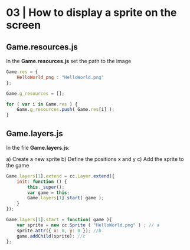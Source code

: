 # 03 | How to display a sprite on the screen


## Game.resources.js
In the **Game.resources.js** set the path to the image
```Javascript
Game.res = { 
    HelloWorld_png : "HelloWorld.png" 
};

Game.g_resources = []; 

for ( var i in Game.res ) {
    Game.g_resources.push( Game.res[i] ); 
}
```

## Game.layers.js
In the file **Game.layers.js**:

a) Create a new sprite 
b) Define the positions x and y
c) Add the sprite to the game

```Javascript
Game.layers[1].extend = cc.Layer.extend({
    init: function () {      
        this._super(); 
        var game = this;
        Game.layers[1].start( game );  
    }
}); 

Game.layers[1].start = function( game ){ 
    var sprite = new cc.Sprite ( "HelloWorld.png" ) ; // a
    sprite.attr({ x: 0, y: 0 }); //b
    game.addChild(sprite); //c 
};
```
        
        

